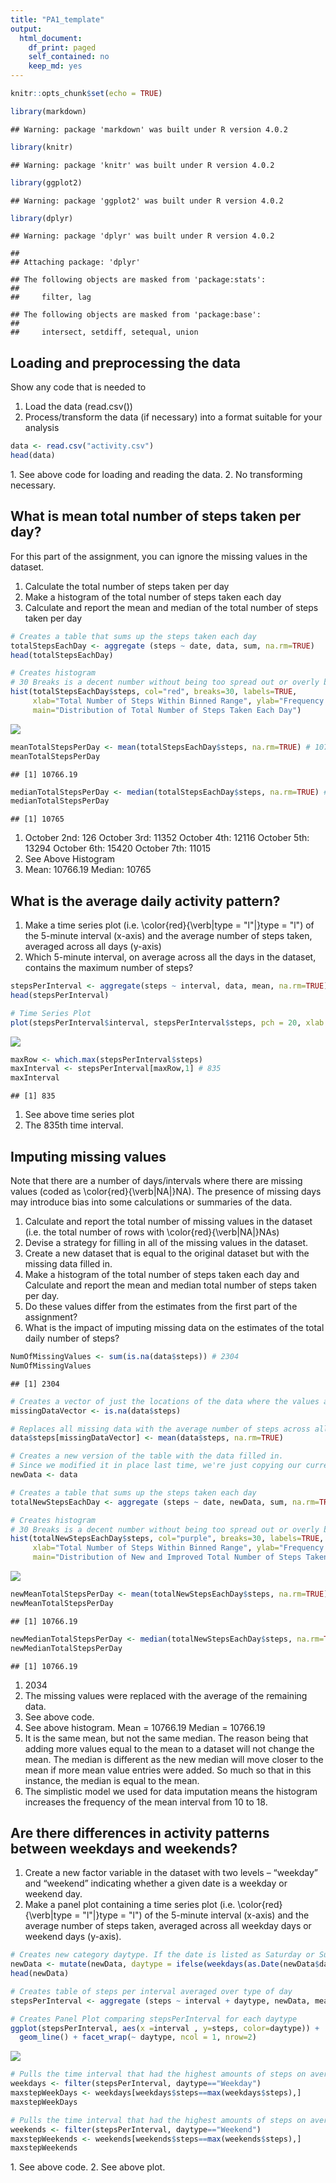 ```yaml
---
title: "PA1_template"
output:
  html_document:
    df_print: paged
    self_contained: no
    keep_md: yes
---
```



```r
knitr::opts_chunk$set(echo = TRUE)
```


```r
library(markdown)
```

```
## Warning: package 'markdown' was built under R version 4.0.2
```

```r
library(knitr)
```

```
## Warning: package 'knitr' was built under R version 4.0.2
```

```r
library(ggplot2)
```

```
## Warning: package 'ggplot2' was built under R version 4.0.2
```

```r
library(dplyr)
```

```
## Warning: package 'dplyr' was built under R version 4.0.2
```

```
## 
## Attaching package: 'dplyr'
```

```
## The following objects are masked from 'package:stats':
## 
##     filter, lag
```

```
## The following objects are masked from 'package:base':
## 
##     intersect, setdiff, setequal, union
```
## Loading and preprocessing the data
Show any code that is needed to

1. Load the data (read.csv())
2. Process/transform the data (if necessary) into a format suitable for your analysis


```r
data <- read.csv("activity.csv")
head(data)
```

<div data-pagedtable="false">
  <script data-pagedtable-source type="application/json">
{"columns":[{"label":[""],"name":["_rn_"],"type":[""],"align":["left"]},{"label":["steps"],"name":[1],"type":["int"],"align":["right"]},{"label":["date"],"name":[2],"type":["chr"],"align":["left"]},{"label":["interval"],"name":[3],"type":["int"],"align":["right"]}],"data":[{"1":"NA","2":"2012-10-01","3":"0","_rn_":"1"},{"1":"NA","2":"2012-10-01","3":"5","_rn_":"2"},{"1":"NA","2":"2012-10-01","3":"10","_rn_":"3"},{"1":"NA","2":"2012-10-01","3":"15","_rn_":"4"},{"1":"NA","2":"2012-10-01","3":"20","_rn_":"5"},{"1":"NA","2":"2012-10-01","3":"25","_rn_":"6"}],"options":{"columns":{"min":{},"max":[10]},"rows":{"min":[10],"max":[10]},"pages":{}}}
  </script>
</div>
1. See above code for loading and reading the data. 
2. No transforming necessary. 

## What is mean total number of steps taken per day?
For this part of the assignment, you can ignore the missing values in the dataset.

1. Calculate the total number of steps taken per day
2. Make a histogram of the total number of steps taken each day
3. Calculate and report the mean and median of the total number of steps taken per day


```r
# Creates a table that sums up the steps taken each day
totalStepsEachDay <- aggregate (steps ~ date, data, sum, na.rm=TRUE)
head(totalStepsEachDay)
```

<div data-pagedtable="false">
  <script data-pagedtable-source type="application/json">
{"columns":[{"label":[""],"name":["_rn_"],"type":[""],"align":["left"]},{"label":["date"],"name":[1],"type":["chr"],"align":["left"]},{"label":["steps"],"name":[2],"type":["int"],"align":["right"]}],"data":[{"1":"2012-10-02","2":"126","_rn_":"1"},{"1":"2012-10-03","2":"11352","_rn_":"2"},{"1":"2012-10-04","2":"12116","_rn_":"3"},{"1":"2012-10-05","2":"13294","_rn_":"4"},{"1":"2012-10-06","2":"15420","_rn_":"5"},{"1":"2012-10-07","2":"11015","_rn_":"6"}],"options":{"columns":{"min":{},"max":[10]},"rows":{"min":[10],"max":[10]},"pages":{}}}
  </script>
</div>

```r
# Creates histogram
# 30 Breaks is a decent number without being too spread out or overly bunched up
hist(totalStepsEachDay$steps, col="red", breaks=30, labels=TRUE,
     xlab="Total Number of Steps Within Binned Range", ylab="Frequency of Number of Steps Within Binned Range", ylim=c(0, 15), 
     main="Distribution of Total Number of Steps Taken Each Day")
```

![](PA1_template_files/figure-html/mean-total-number-of-steps-taken-per-day-1.png)<!-- -->

```r
meanTotalStepsPerDay <- mean(totalStepsEachDay$steps, na.rm=TRUE) # 10766.19
meanTotalStepsPerDay
```

```
## [1] 10766.19
```

```r
medianTotalStepsPerDay <- median(totalStepsEachDay$steps, na.rm=TRUE) # 10765
medianTotalStepsPerDay 
```

```
## [1] 10765
```

1. October 2nd: 126
   October 3rd: 11352
   October 4th: 12116
   October 5th: 13294
   October 6th: 15420
   October 7th: 11015
2. See Above Histogram
3. Mean: 10766.19
   Median: 10765


## What is the average daily activity pattern?
1. Make a time series plot (i.e. \color{red}{\verb|type = "l"|}type = "l") of the 5-minute interval (x-axis) and the average number of steps taken, averaged across all days (y-axis)
2. Which 5-minute interval, on average across all the days in the dataset, contains the maximum number of steps?


```r
stepsPerInterval <- aggregate(steps ~ interval, data, mean, na.rm=TRUE)
head(stepsPerInterval)
```

<div data-pagedtable="false">
  <script data-pagedtable-source type="application/json">
{"columns":[{"label":[""],"name":["_rn_"],"type":[""],"align":["left"]},{"label":["interval"],"name":[1],"type":["int"],"align":["right"]},{"label":["steps"],"name":[2],"type":["dbl"],"align":["right"]}],"data":[{"1":"0","2":"1.7169811","_rn_":"1"},{"1":"5","2":"0.3396226","_rn_":"2"},{"1":"10","2":"0.1320755","_rn_":"3"},{"1":"15","2":"0.1509434","_rn_":"4"},{"1":"20","2":"0.0754717","_rn_":"5"},{"1":"25","2":"2.0943396","_rn_":"6"}],"options":{"columns":{"min":{},"max":[10]},"rows":{"min":[10],"max":[10]},"pages":{}}}
  </script>
</div>

```r
# Time Series Plot
plot(stepsPerInterval$interval, stepsPerInterval$steps, pch = 20, xlab = "Time Intervals (5 minutes)", ylab = "Number of steps", type="l", col="green", main = "Average number of steps taken")
```

![](PA1_template_files/figure-html/average-daily-activity-pattern-1.png)<!-- -->

```r
maxRow <- which.max(stepsPerInterval$steps)
maxInterval <- stepsPerInterval[maxRow,1] # 835
maxInterval
```

```
## [1] 835
```

1. See above time series plot
2. The 835th time interval. 

## Imputing missing values
Note that there are a number of days/intervals where there are missing values (coded as \color{red}{\verb|NA|}NA). The presence of missing days may introduce bias into some calculations or summaries of the data.

1. Calculate and report the total number of missing values in the dataset (i.e. the total number of rows with \color{red}{\verb|NA|}NAs)
2. Devise a strategy for filling in all of the missing values in the dataset. 
3. Create a new dataset that is equal to the original dataset but with the missing data filled in.
4. Make a histogram of the total number of steps taken each day and Calculate and report the mean and median total number of steps taken per day. 
5. Do these values differ from the estimates from the first part of the assignment? 
6. What is the impact of imputing missing data on the estimates of the total daily number of steps?

```r
NumOfMissingValues <- sum(is.na(data$steps)) # 2304
NumOfMissingValues
```

```
## [1] 2304
```

```r
# Creates a vector of just the locations of the data where the values are not available
missingDataVector <- is.na(data$steps)

# Replaces all missing data with the average number of steps across all days. Not the best solution but its simple and works.
data$steps[missingDataVector] <- mean(data$steps, na.rm=TRUE)

# Creates a new version of the table with the data filled in.
# Since we modified it in place last time, we're just copying our current set. If we want the missing data values back, we could just reload the original
newData <- data

# Creates a table that sums up the steps taken each day
totalNewStepsEachDay <- aggregate (steps ~ date, newData, sum, na.rm=TRUE)

# Creates histogram
# 30 Breaks is a decent number without being too spread out or overly bunched up
hist(totalNewStepsEachDay$steps, col="purple", breaks=30, labels=TRUE,
     xlab="Total Number of Steps Within Binned Range", ylab="Frequency of Number of Steps Within Binned Range", ylim=c(0, 20), 
     main="Distribution of New and Improved Total Number of Steps Taken Each Day")
```

![](PA1_template_files/figure-html/data-imputation-1.png)<!-- -->

```r
newMeanTotalStepsPerDay <- mean(totalNewStepsEachDay$steps, na.rm=TRUE) #10766.19
newMeanTotalStepsPerDay
```

```
## [1] 10766.19
```

```r
newMedianTotalStepsPerDay <- median(totalNewStepsEachDay$steps, na.rm=TRUE) #10766.19
newMedianTotalStepsPerDay
```

```
## [1] 10766.19
```
1. 2034
2. The missing values were replaced with the average of the remaining data. 
3. See above code.
4. See above histogram.
   Mean = 10766.19
   Median = 10766.19
5. It is the same mean, but not the same median. The reason being that adding more values equal to the mean to a dataset will not change the mean. 
   The median is different as the new median will move closer to the mean if more mean value entries were added. So much so that in this instance, the median is    equal to the mean.
6. The simplistic model we used for data imputation means the histogram increases the frequency of the mean interval from 10 to 18. 

## Are there differences in activity patterns between weekdays and weekends?

1. Create a new factor variable in the dataset with two levels – “weekday” and “weekend” indicating whether a given date is a weekday or weekend day.
2. Make a panel plot containing a time series plot (i.e. \color{red}{\verb|type = "l"|}type = "l") of the 5-minute interval (x-axis) and the average number of steps taken, averaged across all weekday days or weekend days (y-axis). 

```r
# Creates new category daytype. If the date is listed as Saturday or Sunday, it's listed as a Weekend. Else, it's a weekday. 
newData <- mutate(newData, daytype = ifelse(weekdays(as.Date(newData$date))=="Saturday" | weekdays(as.Date(newData$date))=="Sunday", "Weekend", "Weekday"))
head(newData)
```

<div data-pagedtable="false">
  <script data-pagedtable-source type="application/json">
{"columns":[{"label":[""],"name":["_rn_"],"type":[""],"align":["left"]},{"label":["steps"],"name":[1],"type":["dbl"],"align":["right"]},{"label":["date"],"name":[2],"type":["chr"],"align":["left"]},{"label":["interval"],"name":[3],"type":["int"],"align":["right"]},{"label":["daytype"],"name":[4],"type":["chr"],"align":["left"]}],"data":[{"1":"37.3826","2":"2012-10-01","3":"0","4":"Weekday","_rn_":"1"},{"1":"37.3826","2":"2012-10-01","3":"5","4":"Weekday","_rn_":"2"},{"1":"37.3826","2":"2012-10-01","3":"10","4":"Weekday","_rn_":"3"},{"1":"37.3826","2":"2012-10-01","3":"15","4":"Weekday","_rn_":"4"},{"1":"37.3826","2":"2012-10-01","3":"20","4":"Weekday","_rn_":"5"},{"1":"37.3826","2":"2012-10-01","3":"25","4":"Weekday","_rn_":"6"}],"options":{"columns":{"min":{},"max":[10]},"rows":{"min":[10],"max":[10]},"pages":{}}}
  </script>
</div>

```r
# Creates table of steps per interval averaged over type of day
stepsPerInterval <- aggregate (steps ~ interval + daytype, newData, mean, na.rm=TRUE)

# Creates Panel Plot comparing stepsPerInterval for each daytype
ggplot(stepsPerInterval, aes(x =interval , y=steps, color=daytype)) +
  geom_line() + facet_wrap(~ daytype, ncol = 1, nrow=2)
```

![](PA1_template_files/figure-html/differences-between-weekday-and-weekend-1.png)<!-- -->

```r
# Pulls the time interval that had the highest amounts of steps on average per a weekday
weekdays <- filter(stepsPerInterval, daytype=="Weekday")
maxstepWeekDays <- weekdays[weekdays$steps==max(weekdays$steps),]
maxstepWeekDays
```

<div data-pagedtable="false">
  <script data-pagedtable-source type="application/json">
{"columns":[{"label":[""],"name":["_rn_"],"type":[""],"align":["left"]},{"label":["interval"],"name":[1],"type":["int"],"align":["right"]},{"label":["daytype"],"name":[2],"type":["chr"],"align":["left"]},{"label":["steps"],"name":[3],"type":["dbl"],"align":["right"]}],"data":[{"1":"835","2":"Weekday","3":"207.8732","_rn_":"104"}],"options":{"columns":{"min":{},"max":[10]},"rows":{"min":[10],"max":[10]},"pages":{}}}
  </script>
</div>

```r
# Pulls the time interval that had the highest amounts of steps on average per a weekend
weekends <- filter(stepsPerInterval, daytype=="Weekend")
maxstepWeekends <- weekends[weekends$steps==max(weekends$steps),]
maxstepWeekends
```

<div data-pagedtable="false">
  <script data-pagedtable-source type="application/json">
{"columns":[{"label":[""],"name":["_rn_"],"type":[""],"align":["left"]},{"label":["interval"],"name":[1],"type":["int"],"align":["right"]},{"label":["daytype"],"name":[2],"type":["chr"],"align":["left"]},{"label":["steps"],"name":[3],"type":["dbl"],"align":["right"]}],"data":[{"1":"915","2":"Weekend","3":"157.7978","_rn_":"112"}],"options":{"columns":{"min":{},"max":[10]},"rows":{"min":[10],"max":[10]},"pages":{}}}
  </script>
</div>
1. See above code.
2. See above plot. 
